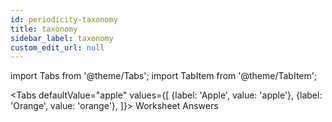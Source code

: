 ```yaml
---
id: periodicity-taxonomy
title: taxonomy
sidebar_label: taxonomy
custom_edit_url: null
---
```


import Tabs from '@theme/Tabs';
import TabItem from '@theme/TabItem';

<Tabs
defaultValue="apple"
values={[
{label: 'Apple', value: 'apple'},
{label: 'Orange', value: 'orange'},
]}>
<TabItem value="apple">Worksheet</TabItem>
<TabItem value="orange">Answers</TabItem>
</Tabs>